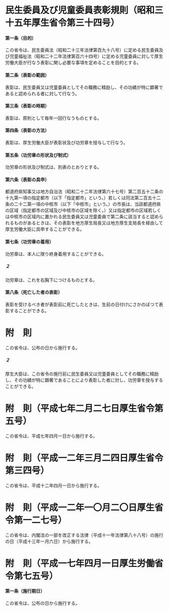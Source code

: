 # 民生委員及び児童委員表彰規則（昭和三十五年厚生省令第三十四号）
#### 第一条（目的）
この省令は、民生委員法（昭和二十三年法律第百九十八号）に定める民生委員及び児童福祉法（昭和二十二年法律第百六十四号）に定める児童委員に対して厚生労働大臣が行なう表彰に関し必要な事項を定めることを目的とする。
#### 第二条（表彰の範囲）
表彰は、民生委員又は児童委員としてその職務に精励し、その功績が特に顕著であると認められる者に対して行なう。
#### 第三条（表彰の時期）
表彰は、原則として毎年一回行なうものとする。
#### 第四条（表彰の方法）
表彰は、厚生労働大臣が表彰状及び功労章を授与して行なう。
#### 第五条（功労章の形状及び制式）
功労章の形状及び制式は、別表のとおりとする。
#### 第六条（表彰の具申）
都道府県知事又は地方自治法（昭和二十二年法律第六十七号）第二百五十二条の十九第一項の指定都市（以下「指定都市」という。）若しくは同法第二百五十二条の二十二第一項の中核市（以下「中核市」という。）の市長は、当該都道府県の区域（指定都市の区域及び中核市の区域を除く。）又は指定都市の区域若しくは中核市の区域内に置かれる民生委員又は児童委員で第二条に該当すると認められるものがあるときは、その表彰を地方厚生局長又は地方厚生支局長を経由して厚生労働大臣に具申することができる。
#### 第七条（功労章の着用）
功労章は、本人に限り終身着用することができる。
##### ２
功労章は、これを右胸下につけるものとする。
#### 第八条（死亡した者の表彰）
表彰を受けるべき者が表彰前に死亡したときは、生前の日付けにさかのぼつて表彰することができる。
# 附　則
この省令は、公布の日から施行する。
##### ２
厚生大臣は、この省令の施行前に民生委員又は児童委員としてその職務に精励し、その功績が特に顕著であることにより表彰した者に対し、功労章を授与することができる。
# 附　則（平成七年二月二七日厚生省令第五号）
この省令は、平成七年四月一日から施行する。
# 附　則（平成一二年三月二四日厚生省令第三四号）
この省令は、平成十二年四月一日から施行する。
# 附　則（平成一二年一〇月二〇日厚生省令第一二七号）
この省令は、内閣法の一部を改正する法律（平成十一年法律第八十八号）の施行の日（平成十三年一月六日）から施行する。
# 附　則（平成一七年四月一日厚生労働省令第七五号）
#### 第一条（施行期日）
この省令は、公布の日から施行する。
